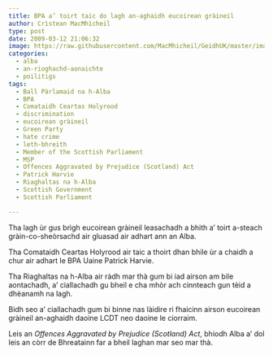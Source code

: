 ```yaml
---
title: BPA a’ toirt taic do lagh an-aghaidh eucoirean gràineil
author: Crìstean MacMhìcheil
type: post
date: 2009-03-12 21:06:32
image: https://raw.githubusercontent.com/MacMhicheil/GeidhUK/master/images/2009-03-12-bpa-a-toirt-taic-do-lagh-an-aghaidh-eucoirean-graineil.jpg
categories:
  - alba
  - an-rioghachd-aonaichte
  - poilitigs
tags:
  - Ball Pàrlamaid na h-Alba
  - BPA
  - Comataidh Ceartas Holyrood
  - discrimination
  - eucoirean gràineil
  - Green Party
  - hate crime
  - leth-bhreith
  - Member of the Scottish Parliament
  - MSP
  - Offences Aggravated by Prejudice (Scotland) Act
  - Patrick Harvie
  - Riaghaltas na h-Alba
  - Scottish Government
  - Scottish Parliament

---
```

Tha lagh ùr gus brìgh eucoirean gràineil leasachadh a bhith a&#8217; toirt a-steach gràin-co-sheòrsachd air gluasad air adhart ann an Alba.

<!--more-->

Tha Comataidh Ceartas Holyrood air taic a thoirt dhan bhile ùr a chaidh a chur air adhart le BPA Uaine Patrick Harvie.

Tha Riaghaltas na h-Alba air ràdh mar thà gum bi iad airson am bile aontachadh, a&#8217; ciallachadh gu bheil e cha mhòr ach cinnteach gun tèid a dhèanamh na lagh.

Bidh seo a&#8217; ciallachadh gum bi binne nas làidire ri fhaicinn airson eucoirean gràineil an-aghaidh daoine LCDT neo daoine le ciorraim.

Leis an _Offences Aggravated by Prejudice (Scotland) Act_, bhiodh Alba a&#8217; dol leis an còrr de Bhreatainn far a bheil laghan mar seo mar thà.

